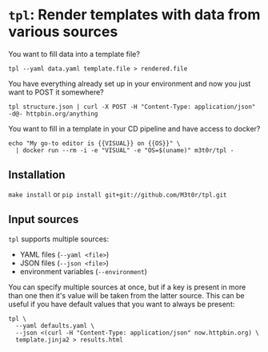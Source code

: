 # `tpl`: Render templates with data from various sources

You want to fill data into a template file?
```shell
tpl --yaml data.yaml template.file > rendered.file
```

You have everything already set up in your environment and now you just want to
POST it somewhere?
```shell
tpl structure.json | curl -X POST -H "Content-Type: application/json" -d@- httpbin.org/anything
```

You want to fill in a template in your CD pipeline and have access to docker?
```shell
echo "My go-to editor is {{VISUAL}} on {{OS}}" \
  | docker run --rm -i -e "VISUAL" -e "OS=$(uname)" m3t0r/tpl -
```

## Installation
`make install` or `pip install git+git://github.com/M3t0r/tpl.git`

## Input sources

`tpl` supports multiple sources:
 * YAML files (`--yaml <file>`)
 * JSON files (`--json <file>`)
 * environment variables (`--environment`)

You can specify multiple sources at once, but if a key is present in more than
one then it's value will be taken from the latter source. This can be useful if
you have default values that you want to always be present:
```shell
tpl \
  --yaml defaults.yaml \
  --json <(curl -H "Content-Type: application/json" now.httpbin.org) \
  template.jinja2 > results.html
```
